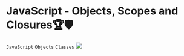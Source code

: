 # JavaScript - Objects, Scopes and Closures🏆🛡

`JavaScript` `Objects` `Classes`
<img src="https://th.bing.com/th/id/R.3cc44da2bb08433194e3b6068467e69b?rik=vvGnNtZz3%2bSOfQ&pid=ImgRaw&r=0">
